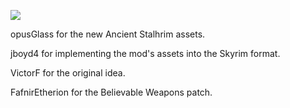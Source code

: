![](https://raw.githubusercontent.com/PierreDespereaux/PierreDespereaux/master/assets/images/banners/Credits.png)

opusGlass for the new Ancient Stalhrim assets.

jboyd4 for implementing the mod's assets into the Skyrim format.

VictorF for the original idea.

FafnirEtherion for the Believable Weapons patch.
